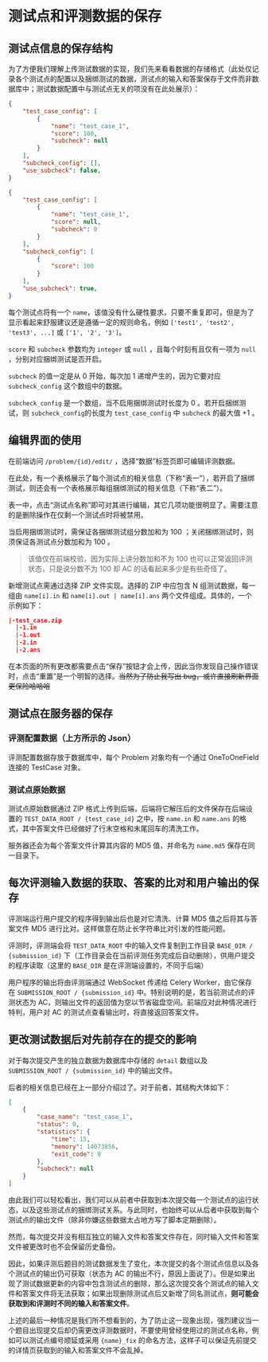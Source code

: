 # 测试点和评测数据的保存

## 测试点信息的保存结构

为了方便我们理解上传测试数据的实现，我们先来看看数据的存储格式（此处仅记录各个测试点的配置以及捆绑测试的数据，测试点的输入和答案保存于文件而非数据库中；测试数据配置中与测试点无关的项没有在此处展示）：

```json
{
    "test_case_config": [
        {
            "name": "test_case_1",
            "score": 100,
            "subcheck": null
        }
    ],
    "subcheck_config": [],
    "use_subcheck": false,
}
```

```json
{
    "test_case_config": [
        {
            "name": "test_case_1",
            "score": null,
            "subcheck": 0
        }
    ],
    "subcheck_config": [
        {
            "score": 100
        }
    ],
    "use_subcheck": true,
}
```

每个测试点将有一个 `name`，该值没有什么硬性要求，只要不重复即可，但是为了显示看起来舒服建议还是遵循一定的规则命名，例如 `['test1', 'test2', 'test3', ...]` 或 `['1', '2', '3']`。

`score` 和 `subcheck` 参数均为 `integer` 或 `null` ，且每个时刻有且仅有一项为 `null` ，分别对应捆绑测试是否开启。

`subcheck` 的值一定是从 0 开始，每次加 1 递增产生的，因为它要对应 `subcheck_config` 这个数组中的数据。

`subcheck_config` 是一个数组，当不启用捆绑测试时长度为 0 。若开启捆绑测试，则 `subcheck_config`的长度为 `test_case_config` 中 `subcheck` 的最大值 +1 。

## 编辑界面的使用

在前端访问 `/problem/{id}/edit/` ，选择“数据”标签页即可编辑评测数据。

在此处，有一个表格展示了每个测试点的相关信息（下称“表一”），若开启了捆绑测试，则还会有一个表格展示每组捆绑测试的相关信息（下称“表二”）。

表一中，点击“测试点名称”即可对其进行编辑，其它几项功能很明显了。需要注意的是删除操作在仅剩一个测试点时将被禁用。

当启用捆绑测试时，需保证各捆绑测试组分数加和为 100 ；关闭捆绑测试时，则须保证各测试点分数加和为 100 。

> 该值仅在前端校验，因为实际上讲分数加和不为 100 也可以正常返回评测状态，只是说分数不为 100 却 AC 的话看起来多少是有些奇怪了。

新增测试点需通过选择 ZIP 文件实现。选择的 ZIP 中应包含 N 组测试数据，每一组由 `name[i].in` 和 `name[i].out | name[i].ans` 两个文件组成。具体的，一个示例如下：

```json
|-test_case.zip
  |-1.in
  |-1.out
  |-2.in
  |-2.ans
```

在本页面的所有更改都需要点击“保存”按钮才会上传，因此当你发现自己操作错误时，点击“重置”是一个明智的选择。~~当然为了防止我写出 bug，或许直接刷新界面更保险哈哈哈~~

## 测试点在服务器的保存

### 评测配置数据（上方所示的 Json）

评测配置数据存放于数据库中，每个 Problem 对象均有一个通过 OneToOneField 连接的 TestCase 对象。

### 测试点原始数据

测试点原始数据通过 ZIP 格式上传到后端，后端将它解压后的文件保存在后端设置的 `TEST_DATA_ROOT / {test_case_id}` 之中，按 `name.in` 和 `name.ans` 的格式，其中答案文件已经做好了行末空格和末尾回车的清洗工作。

服务器还会为每个答案文件计算其内容的 MD5 值，并命名为 `name.md5` 保存在同一目录下。

## 每次评测输入数据的获取、答案的比对和用户输出的保存

评测端运行用户提交的程序得到输出后也是对它清洗、计算 MD5 值之后将其与答案文件 MD5 进行比对。这样做意在防止长字符串比对引发的性能问题。

评测时，评测端会将 `TEST_DATA_ROOT` 中的输入文件复制到工作目录 `BASE_DIR / {submission_id}` 下（工作目录会在当前评测任务完成后自动删除），供用户提交的程序读取（这里的 `BASE_DIR` 是在评测端设置的，不同于后端）

用户程序的输出将由评测端通过 WebSocket 传递给 Celery Worker，由它保存在 `SUBMISSION_ROOT / {submission_id}` 中。特别说明的是，若当前测试点的评测状态为 AC，则输出文件的返回值为空以节省磁盘空间。前端应对此种情况进行特判，用户对 AC 的测试点查看输出时，将直接返回答案文件。

## 更改测试数据后对先前存在的提交的影响

对于每次提交产生的独立数据为数据库中存储的 `detail` 数组以及 `SUBMISSION_ROOT / {submission_id}` 中的输出文件。

后者的相关信息已经在上一部分介绍过了。对于前者，其结构大体如下：

```json
[
    {
        "case_name": "test_case_1",
        "status": 0,
        "statistics": {
            "time": 15,
            "memory": 14073856,
            "exit_code": 0
        },
        "subcheck": null
    }
]
```

由此我们可以轻松看出，我们可以从前者中获取到本次提交每一个测试点的运行状态，以及这些测试点的捆绑测试关系。与此同时，也始终可以从后者中获取到每个测试点的输出文件（除非你嫌这些数据太占地方写了脚本定期删除）。

然而，每次提交并没有相互独立的输入文件和答案文件存在，同时输入文件和答案文件被更改时也不会保留历史备份。

因此，如果评测后题目的测试数据发生了变化，本次提交的各个测试点信息以及各个测试点的输出仍可获取（状态为 AC 的输出不行，原因上面说了）。但是如果出现了测试数据更新的内容中包含测试点的删除，那么这次提交各个测试点的输入文件和答案文件将无法获取；如果出现删除测试点后又新增了同名测试点，**则可能会获取到和评测时不同的输入和答案文件**。

上述的最后一种情况是我们所不想看到的，为了防止这一现象出现，强烈建议当一个题目出现提交后却仍需更改评测数据时，不要使用曾经使用过的测试点名称，例如可以测试点编号顺延或采用 `{name}_fix` 的命名方法，这样子可以保证先前提交的详情页获取到的输入和答案文件不会乱掉。
